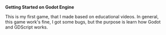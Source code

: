 **Getting Started on Godot Engine**

This is my first game, that I made based on educational
videos. In general, this game work's fine, I got
some bugs, but the purpose is learn how Godot
and GDScript works.
